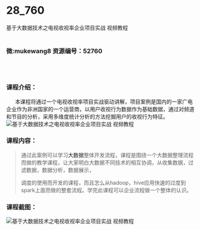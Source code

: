 # 28_760
基于大数据技术之电视收视率企业项目实战 视频教程
<br/></br>
<h3>微:mukewang8 资源编号：52760</h3>
<br/></br>
<h3>课程介绍：</h3>
<div class="info-desc">
<div class="js-video-btn video-btn">&nbsp;&nbsp; &nbsp;&nbsp; 本课程将通过一个电视收视率项目实战驱动讲解，项目案例是国内的一家广电企业作为非洲国家的一个运营商，以用户收视行为数据作为基础数据，通过对频道和节目的分析，采用多维度统计分析的方法挖掘用户的收视行为特征。</div>
<div><img src="https://www.ko996.com/wp-content/uploads/img/2018/03/2-51-300x197.png" alt="基于大数据技术之电视收视率企业项目实战 视频教程"></div>
<h3>课程内容：</h3>
</div>
<div class="section5">
<div class="wrap">
<blockquote><p>通过此案例可以学习<a title="查看与 大数据 相关的文章" target="_blank">大数据</a>整体开发流程，课程是围绕一个大数据整理流程而做的教学课程，让大家明白大数据不同技术的相互协调，从收集数据，过滤数据，数据分析，数据展示，</p>
<p>调度的使用而开发的课程，而且怎么从hadoop，hive应用快速的过度到spark上面而做的整套流程。学完此课程可以企业流程做一个整体的认识。</p></blockquote>
</div>
</div>
<h3>课程截图：</h3>
<p><img src="https://www.ko996.com/wp-content/uploads/img/2018/03/3-51-271x300.png" alt="基于大数据技术之电视收视率企业项目实战 视频教程"></p>


			
<p>&nbsp;</p>
